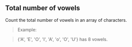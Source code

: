 ## Total number of vowels

Count the total number of vowels in an array of characters.

> Example:

> {'A', 'E', 'O', 'I', 'A', 'o', 'O', 'U'} has 8 vowels.
